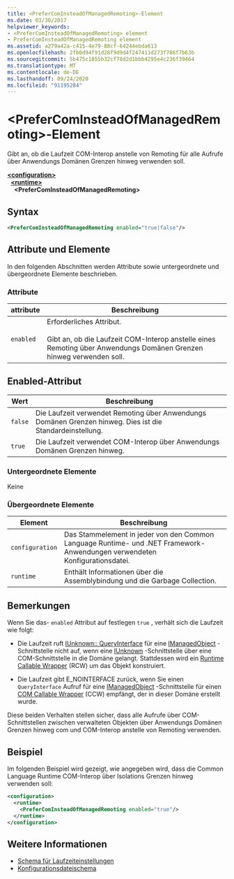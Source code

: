 ```yaml
---
title: <PreferComInsteadOfManagedRemoting>-Element
ms.date: 03/30/2017
helpviewer_keywords:
- <PreferComInsteadOfManagedRemoting> element
- PreferComInsteadOfManagedRemoting element
ms.assetid: a279a42a-c415-4e79-88cf-64244ebda613
ms.openlocfilehash: 2fb0d94f91d28f9d9d4f247411d273f786f7b63b
ms.sourcegitcommit: 5b475c1855b32cf78d2d1bbb4295e4c236f39464
ms.translationtype: MT
ms.contentlocale: de-DE
ms.lasthandoff: 09/24/2020
ms.locfileid: "91195284"
---
```

# <a name="prefercominsteadofmanagedremoting-element"></a>\<PreferComInsteadOfManagedRemoting>-Element

Gibt an, ob die Laufzeit COM-Interop anstelle von Remoting für alle Aufrufe über Anwendungs Domänen Grenzen hinweg verwenden soll.  
  
[**\<configuration>**](../configuration-element.md)\
&nbsp;&nbsp;[**\<runtime>**](runtime-element.md)\
&nbsp;&nbsp;&nbsp;&nbsp;**\<PreferComInsteadOfManagedRemoting>**  
  
## <a name="syntax"></a>Syntax  
  
```xml  
<PreferComInsteadOfManagedRemoting enabled="true|false"/>  
```  
  
## <a name="attributes-and-elements"></a>Attribute und Elemente  

 In den folgenden Abschnitten werden Attribute sowie untergeordnete und übergeordnete Elemente beschrieben.  
  
### <a name="attributes"></a>Attribute  
  
|attribute|Beschreibung|  
|---------------|-----------------|  
|`enabled`|Erforderliches Attribut.<br /><br /> Gibt an, ob die Laufzeit COM-Interop anstelle eines Remoting über Anwendungs Domänen Grenzen hinweg verwenden soll.|  
  
## <a name="enabled-attribute"></a>Enabled-Attribut  
  
|Wert|Beschreibung|  
|-----------|-----------------|  
|`false`|Die Laufzeit verwendet Remoting über Anwendungs Domänen Grenzen hinweg. Dies ist die Standardeinstellung.|  
|`true`|Die Laufzeit verwendet COM-Interop über Anwendungs Domänen Grenzen hinweg.|  
  
### <a name="child-elements"></a>Untergeordnete Elemente  

 Keine  
  
### <a name="parent-elements"></a>Übergeordnete Elemente  
  
|Element|Beschreibung|  
|-------------|-----------------|  
|`configuration`|Das Stammelement in jeder von den Common Language Runtime- und .NET Framework-Anwendungen verwendeten Konfigurationsdatei.|  
|`runtime`|Enthält Informationen über die Assemblybindung und die Garbage Collection.|  
  
## <a name="remarks"></a>Bemerkungen  

 Wenn Sie das- `enabled` Attribut auf festlegen `true` , verhält sich die Laufzeit wie folgt:  
  
- Die Laufzeit ruft [IUnknown:: QueryInterface](/windows/win32/api/unknwn/nf-unknwn-iunknown-queryinterface(q)) für eine [IManagedObject](../../../unmanaged-api/hosting/imanagedobject-interface.md) -Schnittstelle nicht auf, wenn eine [IUnknown](/windows/win32/api/unknwn/nn-unknwn-iunknown) -Schnittstelle über eine COM-Schnittstelle in die Domäne gelangt. Stattdessen wird ein [Runtime Callable Wrapper](../../../../standard/native-interop/runtime-callable-wrapper.md) (RCW) um das Objekt konstruiert.  
  
- Die Laufzeit gibt E_NOINTERFACE zurück, wenn Sie einen `QueryInterface` Aufruf für eine [IManagedObject](../../../unmanaged-api/hosting/imanagedobject-interface.md) -Schnittstelle für einen [COM Callable Wrapper](../../../../standard/native-interop/com-callable-wrapper.md) (CCW) empfängt, der in dieser Domäne erstellt wurde.  
  
 Diese beiden Verhalten stellen sicher, dass alle Aufrufe über COM-Schnittstellen zwischen verwalteten Objekten über Anwendungs Domänen Grenzen hinweg com und COM-Interop anstelle von Remoting verwenden.  
  
## <a name="example"></a>Beispiel  

 Im folgenden Beispiel wird gezeigt, wie angegeben wird, dass die Common Language Runtime COM-Interop über Isolations Grenzen hinweg verwenden soll:  
  
```xml  
<configuration>  
  <runtime>  
    <PreferComInsteadOfManagedRemoting enabled="true"/>  
  </runtime>  
</configuration>  
```  
  
## <a name="see-also"></a>Weitere Informationen

- [Schema für Laufzeiteinstellungen](index.md)
- [Konfigurationsdateischema](../index.md)
